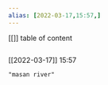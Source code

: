 ```yaml
---
alias: [2022-03-17,15:57,]
---
```

[[]]
table of content
```toc
```

[[2022-03-17]] 15:57

```query
"masan river"
```